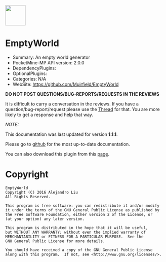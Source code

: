 <!-- template: startup.md -->


<!-- end-include -->
<img id="emptyworld-icon.png" src="https://raw.githubusercontent.com/Muirfield/EmptyWorld/master/media/emptyworld-icon.png" style="width:64px;height:64px" width="64" height="64"/>
<!-- template: header.md -->

# EmptyWorld

- Summary: An empty world generator
- PocketMine-MP API version: 2.0.0
- DependencyPlugins: 
- OptionalPlugins: 
- Categories: N/A
- WebSite: https://github.com/Muirfield/EmptyWorld


<!-- end-include -->

<!-- php: $v_forum_thread = "http://forums.pocketmine.net/plugins/emptyworld.1248/"; -->
<!-- php:$copyright="2016"; -->
<!-- template: old/prologue.md -->

**DO NOT POST QUESTIONS/BUG-REPORTS/REQUESTS IN THE REVIEWS**

It is difficult to carry a conversation in the reviews.  If you
have a question/bug-report/request please use the
[Thread](http://forums.pocketmine.net/plugins/emptyworld.1248/) for
that.  You are more likely to get a response and help that way.

_NOTE:_

This documentation was last updated for version **1.1.1**.

Please go to
[github](https://github.com/Muirfield/EmptyWorld)
for the most up-to-date documentation.

You can also download this plugin from this [page](https://github.com/Muirfield/pocketmine-plugins/releases/tag/EmptyWorld-1.1.1).


<!-- template: license/gpl2.md -->
# Copyright

    EmptyWorld
    Copyright (C) 2016 Alejandro Liu
    All Rights Reserved.

    This program is free software: you can redistribute it and/or modify
    it under the terms of the GNU General Public License as published by
    the Free Software Foundation, either version 2 of the License, or
    (at your option) any later version.

    This program is distributed in the hope that it will be useful,
    but WITHOUT ANY WARRANTY; without even the implied warranty of
    MERCHANTABILITY or FITNESS FOR A PARTICULAR PURPOSE.  See the
    GNU General Public License for more details.

    You should have received a copy of the GNU General Public License
    along with this program.  If not, see <http://www.gnu.org/licenses/>.


<!-- end-include -->

